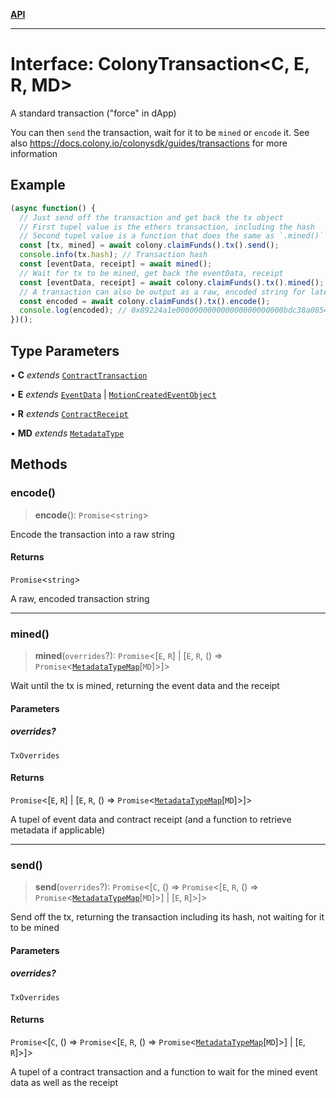 [**API**](../README.md)

***

# Interface: ColonyTransaction\<C, E, R, MD\>

A standard transaction ("force" in dApp)

You can then `send` the transaction, wait for it to be `mined` or `encode` it.
See also https://docs.colony.io/colonysdk/guides/transactions for more information

## Example

```typescript
(async function() {
  // Just send off the transaction and get back the tx object
  // First tupel value is the ethers transaction, including the hash
  // Second tupel value is a function that does the same as `.mined()` below
  const [tx, mined] = await colony.claimFunds().tx().send();
  console.info(tx.hash); // Transaction hash
  const [eventData, receipt] = await mined();
  // Wait for tx to be mined, get back the eventData, receipt
  const [eventData, receipt] = await colony.claimFunds().tx().mined();
  // A transaction can also be output as a raw, encoded string for later use (e.g. using `sendRawTransaction`)
  const encoded = await colony.claimFunds().tx().encode();
  console.log(encoded); // 0x89224a1e000000000000000000000000bdc38a08548b47015f5fe853aa6614cfb2cbfcc0
})();
```

## Type Parameters

• **C** *extends* [`ContractTransaction`](ContractTransaction.md)

• **E** *extends* [`EventData`](EventData.md) \| [`MotionCreatedEventObject`](../namespaces/VotingReputationEvents/interfaces/MotionCreatedEventObject.md)

• **R** *extends* [`ContractReceipt`](ContractReceipt.md)

• **MD** *extends* [`MetadataType`](../enumerations/MetadataType.md)

## Methods

### encode()

> **encode**(): `Promise`\<`string`\>

Encode the transaction into a raw string

#### Returns

`Promise`\<`string`\>

A raw, encoded transaction string

***

### mined()

> **mined**(`overrides`?): `Promise`\<\[`E`, `R`\] \| \[`E`, `R`, () => `Promise`\<[`MetadataTypeMap`](MetadataTypeMap.md)\[`MD`\]\>\]\>

Wait until the tx is mined, returning the event data and the receipt

#### Parameters

##### overrides?

`TxOverrides`

#### Returns

`Promise`\<\[`E`, `R`\] \| \[`E`, `R`, () => `Promise`\<[`MetadataTypeMap`](MetadataTypeMap.md)\[`MD`\]\>\]\>

A tupel of event data and contract receipt (and a function to retrieve metadata if applicable)

***

### send()

> **send**(`overrides`?): `Promise`\<\[`C`, () => `Promise`\<\[`E`, `R`, () => `Promise`\<[`MetadataTypeMap`](MetadataTypeMap.md)\[`MD`\]\>\] \| \[`E`, `R`\]\>\]\>

Send off the tx, returning the transaction including its hash, not waiting for it to be mined

#### Parameters

##### overrides?

`TxOverrides`

#### Returns

`Promise`\<\[`C`, () => `Promise`\<\[`E`, `R`, () => `Promise`\<[`MetadataTypeMap`](MetadataTypeMap.md)\[`MD`\]\>\] \| \[`E`, `R`\]\>\]\>

A tupel of a contract transaction and a function to wait for the mined event data as well as the receipt
